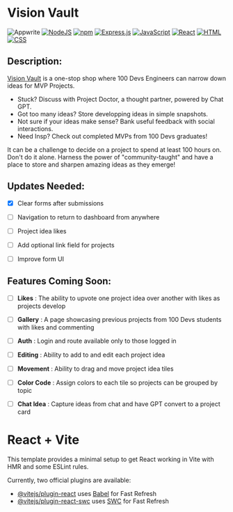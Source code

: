# Vision Vault

![Appwrite](https://img.shields.io/badge/appwrite-F02E65.svg?style=[style_name]&logo=appwrite&logoColor=white)
[![NodeJS](https://img.shields.io/badge/Node.js-6DA55F?logo=node.js&logoColor=white)](#)
[![npm](https://img.shields.io/badge/npm-CB3837?logo=npm&logoColor=fff)](#)
[![Express.js](https://img.shields.io/badge/Express.js-%23404d59.svg?logo=express&logoColor=%2361DAFB)](#)
[![JavaScript](https://img.shields.io/badge/JavaScript-F7DF1E?logo=javascript&logoColor=000)](#)
[![React](https://img.shields.io/badge/React-%2320232a.svg?logo=react&logoColor=%2361DAFB)](#)
[![HTML](https://img.shields.io/badge/HTML-%23E34F26.svg?logo=html5&logoColor=white)](#)
[![CSS](https://img.shields.io/badge/CSS-1572B6?logo=css3&logoColor=fff)](#)

## Description:
[Vision Vault](https://vision-vault-3n86.onrender.com/) is a one-stop shop where 100 Devs Engineers can narrow down ideas for MVP Projects. 
+ Stuck? Discuss with Project Doctor, a thought partner, powered by Chat GPT.
+ Got too many ideas? Store developping ideas in simple snapshots.
+ Not sure if your ideas make sense? Bank useful feedback with social interactions.
+ Need Insp? Check out completed MVPs from 100 Devs graduates!

It can be a challenge to decide on a project to spend at least 100 hours on. Don't do it alone. Harness the power of "community-taught" and have a place to store and sharpen amazing ideas as they emerge! 

## Updates Needed:

- [x] Clear forms after submissions
- [ ] Navigation to return to dashboard from anywhere
- [ ] Project idea likes
- [ ] Add optional link field for projects
- [ ] Improve form UI


## Features Coming Soon:

- [ ] **Likes** : The ability to upvote one project idea over another with likes as projects develop

- [ ] **Gallery** : A page showcasing previous projects from 100 Devs students with likes and commenting

- [ ] **Auth** : Login and route available only to those logged in

- [ ] **Editing** : Ability to add to and edit each project idea

- [ ] **Movement** : Ability to drag and move project idea tiles

- [ ] **Color Code** : Assign colors to each tile so projects can be grouped by topic

- [ ] **Chat Idea** : Capture ideas from chat and have GPT convert to a project card

# React + Vite

This template provides a minimal setup to get React working in Vite with HMR and some ESLint rules.

Currently, two official plugins are available:

- [@vitejs/plugin-react](https://github.com/vitejs/vite-plugin-react/blob/main/packages/plugin-react/README.md) uses [Babel](https://babeljs.io/) for Fast Refresh
- [@vitejs/plugin-react-swc](https://github.com/vitejs/vite-plugin-react-swc) uses [SWC](https://swc.rs/) for Fast Refresh

